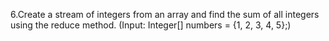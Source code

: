 6.Create a stream of integers from an array and find the sum of all integers using the reduce method. (Input: Integer[]
numbers = {1, 2, 3, 4, 5};)